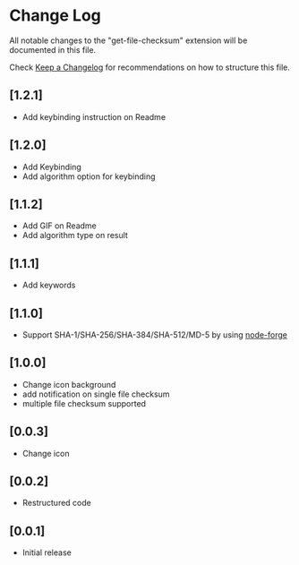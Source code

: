 # Change Log

All notable changes to the "get-file-checksum" extension will be documented in this file.

Check [Keep a Changelog](http://keepachangelog.com/) for recommendations on how to structure this file.

## [1.2.1]

- Add keybinding instruction on Readme

## [1.2.0]

- Add Keybinding
- Add algorithm option for keybinding

## [1.1.2]

- Add GIF on Readme
- Add algorithm type on result

## [1.1.1]

- Add keywords

## [1.1.0]

- Support SHA-1/SHA-256/SHA-384/SHA-512/MD-5 by using [node-forge](https://www.npmjs.com/package/node-forge)

## [1.0.0]

- Change icon background
- add notification on single file checksum
- multiple file checksum supported

## [0.0.3]

- Change icon

## [0.0.2]

- Restructured code

## [0.0.1]

- Initial release
